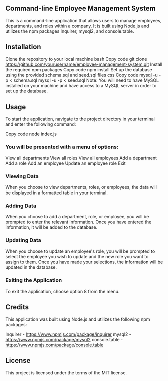 ## Command-line Employee Management System
This is a command-line application that allows users to manage employees, departments, and roles within a company. It is built using Node.js and utilizes the npm packages Inquirer, mysql2, and console.table.

## Installation
Clone the repository to your local machine
bash
Copy code
git clone https://github.com/yourusername/employee-management-system.git
Install the required npm packages
Copy code
npm install
Set up the database using the provided schema.sql and seed.sql files
css
Copy code
mysql -u <username> -p < schema.sql
mysql -u <username> -p < seed.sql
Note: You will need to have MySQL installed on your machine and have access to a MySQL server in order to set up the database.
## Usage
To start the application, navigate to the project directory in your terminal and enter the following command:

Copy code
node index.js
### You will be presented with a menu of options:

View all departments
View all roles
View all employees
Add a department
Add a role
Add an employee
Update an employee role
Exit
### Viewing Data
When you choose to view departments, roles, or employees, the data will be displayed in a formatted table in your terminal.

### Adding Data
When you choose to add a department, role, or employee, you will be prompted to enter the relevant information. Once you have entered the information, it will be added to the database.

### Updating Data
When you choose to update an employee's role, you will be prompted to select the employee you wish to update and the new role you want to assign to them. Once you have made your selections, the information will be updated in the database.

### Exiting the Application
To exit the application, choose option 8 from the menu.

## Credits
This application was built using Node.js and utilizes the following npm packages:

Inquirer - https://www.npmjs.com/package/inquirer
mysql2 - https://www.npmjs.com/package/mysql2
console.table - https://www.npmjs.com/package/console.table
## License
This project is licensed under the terms of the MIT license.